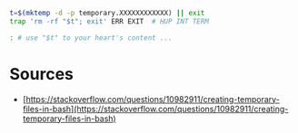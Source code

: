```bash
t=$(mktemp -d -p temporary.XXXXXXXXXXXX) || exit
trap 'rm -rf "$t"; exit' ERR EXIT  # HUP INT TERM

: # use "$t" to your heart's content ...
```

# Sources

- [https://stackoverflow.com/questions/10982911/creating-temporary-files-in-bash](https://stackoverflow.com/questions/10982911/creating-temporary-files-in-bash)